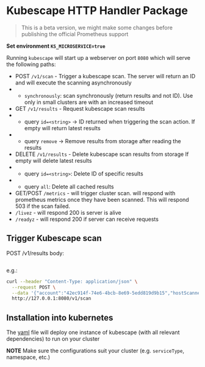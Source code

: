 # Kubescape HTTP Handler Package

> This is a beta version, we might make some changes before publishing the official Prometheus support

**Set environment `KS_MICROSERVICE=true`**

Running `kubescape` will start up a webserver on port `8080` which will serve the following paths: 

* POST `/v1/scan` - Trigger a kubescape scan. The server will return an ID and will execute the scanning asynchronously 
* * `synchronously`: scan synchronously (return results and not ID). Use only in small clusters are with an increased timeout
* GET `/v1/results` -  Request kubescape scan results
* * query `id=<string>` -> ID returned when triggering the scan action. If empty will return latest results
* * query `remove` -> Remove results from storage after reading the results
* DELETE `/v1/results` - Delete kubescape scan results from storage If empty will delete latest results
* * query `id=<string>`: Delete ID of specific results 
* * query `all`: Delete all cached results
* GET/POST `/metrics` - will trigger cluster scan. will respond with prometheus metrics once they have been scanned. This will respond 503 if the scan failed.
* `/livez` - will respond 200 is server is alive
* `/readyz` - will respond 200 if server can receive requests 

## Trigger Kubescape scan

POST /v1/results
body:
```json

```

e.g.:

```bash
curl --header "Content-Type: application/json" \
  --request POST \
  --data '{"account":"42ec914f-74e6-4bcb-8e69-5edd819d9b15","hostScanner":true}' \
  http://127.0.0.1:8080/v1/scan
```
## Installation into kubernetes

The [yaml](ks-prometheus-support.yaml) file will deploy one instance of kubescape (with all relevant dependencies) to run on your cluster

**NOTE** Make sure the configurations suit your cluster (e.g. `serviceType`, namespace, etc.)